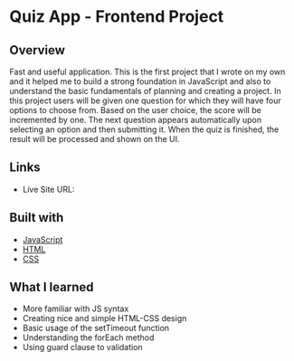 # Quiz App - Frontend Project

## Overview
Fast and useful application. This is the first project that I wrote on my own and it helped me to build a strong foundation in JavaScript and also to understand the basic fundamentals of planning and creating a project. In this project users will be given one question for which they will have four options to choose from. Based on the user choice, the score will be incremented by one. The next question appears automatically upon selecting an option and then submitting it. When the quiz is finished, the result will be processed and shown on the UI.

## Links

- Live Site URL: 


## Built with

- [JavaScript](https://developer.mozilla.org/en-US/docs/Web/JavaScript)
- [HTML](https://developer.mozilla.org/en-US/docs/Web/HTML)
- [CSS](https://developer.mozilla.org/en-US/docs/Web/CSS)



## What I learned

- More familiar with JS syntax
- Creating nice and simple HTML-CSS design
- Basic usage of the setTimeout function 
- Understanding the forEach method
- Using guard clause to validation
